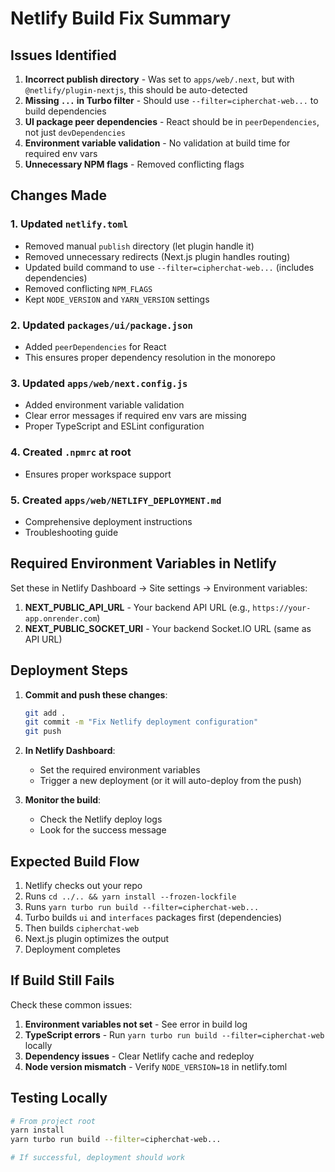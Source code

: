 # Netlify Build Fix Summary

## Issues Identified

1. **Incorrect publish directory** - Was set to `apps/web/.next`, but with `@netlify/plugin-nextjs`, this should be auto-detected
2. **Missing `...` in Turbo filter** - Should use `--filter=cipherchat-web...` to build dependencies
3. **UI package peer dependencies** - React should be in `peerDependencies`, not just `devDependencies`
4. **Environment variable validation** - No validation at build time for required env vars
5. **Unnecessary NPM flags** - Removed conflicting flags

## Changes Made

### 1. Updated `netlify.toml`

- Removed manual `publish` directory (let plugin handle it)
- Removed unnecessary redirects (Next.js plugin handles routing)
- Updated build command to use `--filter=cipherchat-web...` (includes dependencies)
- Removed conflicting `NPM_FLAGS`
- Kept `NODE_VERSION` and `YARN_VERSION` settings

### 2. Updated `packages/ui/package.json`

- Added `peerDependencies` for React
- This ensures proper dependency resolution in the monorepo

### 3. Updated `apps/web/next.config.js`

- Added environment variable validation
- Clear error messages if required env vars are missing
- Proper TypeScript and ESLint configuration

### 4. Created `.npmrc` at root

- Ensures proper workspace support

### 5. Created `apps/web/NETLIFY_DEPLOYMENT.md`

- Comprehensive deployment instructions
- Troubleshooting guide

## Required Environment Variables in Netlify

Set these in Netlify Dashboard → Site settings → Environment variables:

1. **NEXT_PUBLIC_API_URL** - Your backend API URL (e.g., `https://your-app.onrender.com`)
2. **NEXT_PUBLIC_SOCKET_URI** - Your backend Socket.IO URL (same as API URL)

## Deployment Steps

1. **Commit and push these changes**:

   ```bash
   git add .
   git commit -m "Fix Netlify deployment configuration"
   git push
   ```

2. **In Netlify Dashboard**:
   - Set the required environment variables
   - Trigger a new deployment (or it will auto-deploy from the push)

3. **Monitor the build**:
   - Check the Netlify deploy logs
   - Look for the success message

## Expected Build Flow

1. Netlify checks out your repo
2. Runs `cd ../.. && yarn install --frozen-lockfile`
3. Runs `yarn turbo run build --filter=cipherchat-web...`
4. Turbo builds `ui` and `interfaces` packages first (dependencies)
5. Then builds `cipherchat-web`
6. Next.js plugin optimizes the output
7. Deployment completes

## If Build Still Fails

Check these common issues:

1. **Environment variables not set** - See error in build log
2. **TypeScript errors** - Run `yarn turbo run build --filter=cipherchat-web` locally
3. **Dependency issues** - Clear Netlify cache and redeploy
4. **Node version mismatch** - Verify `NODE_VERSION=18` in netlify.toml

## Testing Locally

```bash
# From project root
yarn install
yarn turbo run build --filter=cipherchat-web...

# If successful, deployment should work
```
